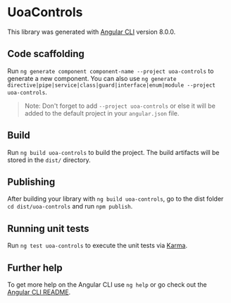 # UoaControls

This library was generated with [Angular CLI](https://github.com/angular/angular-cli) version 8.0.0.

## Code scaffolding

Run `ng generate component component-name --project uoa-controls` to generate a new component. You can also use `ng generate directive|pipe|service|class|guard|interface|enum|module --project uoa-controls`.
> Note: Don't forget to add `--project uoa-controls` or else it will be added to the default project in your `angular.json` file. 

## Build

Run `ng build uoa-controls` to build the project. The build artifacts will be stored in the `dist/` directory.

## Publishing

After building your library with `ng build uoa-controls`, go to the dist folder `cd dist/uoa-controls` and run `npm publish`.

## Running unit tests

Run `ng test uoa-controls` to execute the unit tests via [Karma](https://karma-runner.github.io).

## Further help

To get more help on the Angular CLI use `ng help` or go check out the [Angular CLI README](https://github.com/angular/angular-cli/blob/master/README.md).
